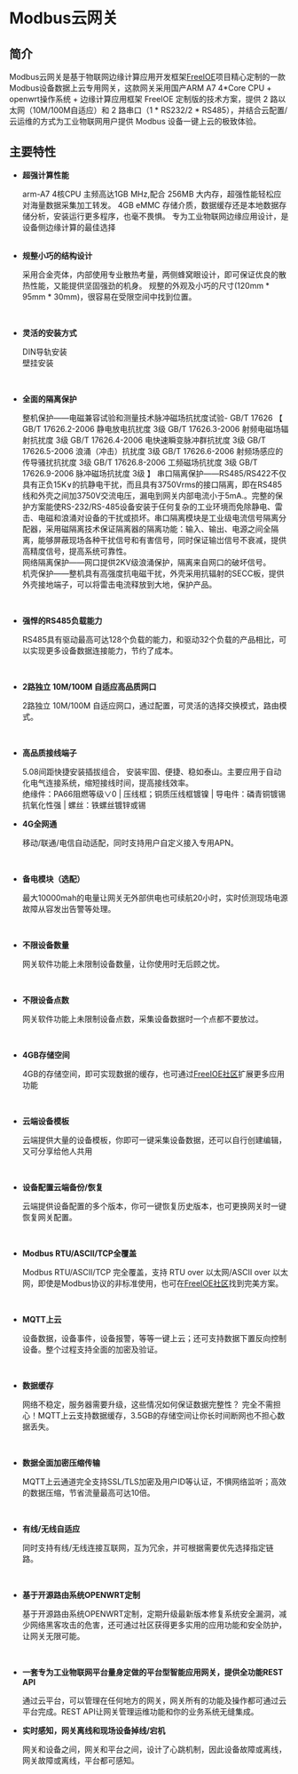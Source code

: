 # Modbus云网关

## 简介


Modbus云网关是基于物联网边缘计算应用开发框架[FreeIOE](https://github.com/freeioe/freeioe)项目精心定制的一款Modbus设备数据上云专用网关，这款网关采用国产ARM A7 4*Core CPU + openwrt操作系统 + 边缘计算应用框架 FreeIOE 定制版的技术方案，提供 2 路以太网（10M/100M自适应）和 2 路串口（1 * RS232/2 * RS485），并结合云配置/云运维的方式为工业物联网用户提供 Modbus 设备一键上云的极致体验。




## 主要特性

* __超强计算性能__
  
  arm-A7 4核CPU 主频高达1GB MHz,配合 256MB 大内存，超强性能轻松应对海量数据采集加工转发。
  4GB eMMC 存储介质，数据缓存还是本地数据存储分析，安装运行更多程序，也毫不畏惧。
  专为工业物联网边缘应用设计，是设备侧边缘计算的最佳选择     
  <br/>
  
* __规整小巧的结构设计__
  
  采用合金壳体，内部使用专业散热考量，两侧蜂窝眼设计，即可保证优良的散热性能，又能提供坚固强劲的机身。
  规整的外观及小巧的尺寸(120mm * 95mm * 30mm)，很容易在受限空间中找到位置。    
<br/>
  
* __灵活的安装方式__
  
  DIN导轨安装<br/>
  壁挂安装
<br/>
  
* __全面的隔离保护__
  
  整机保护——电磁兼容试验和测量技术脉冲磁场抗扰度试验- GB/T 17626
        【
            GB/T 17626.2-2006 静电放电抗扰度 3级
            GB/T 17626.3-2006 射频电磁场辐射抗扰度 3级
            GB/T 17626.4-2006 电快速瞬变脉冲群抗扰度 3级
            GB/T 17626.5-2006 浪涌（冲击）抗扰度 3级
            GB/T 17626.6-2006 射频场感应的传导骚扰抗扰度 3级
            GB/T 17626.8-2006 工频磁场抗扰度 3级
            GB/T 17626.9-2006 脉冲磁场抗扰度 3级
        】
  串口隔离保护——RS485/RS422不仅具有正负15K∨的抗静电干扰，而且具有3750Vrms的接口隔离，即在RS485线和外壳之间加3750V交流电压，漏电到网关内部电流小于5mA.。完整的保护方案能使RS-232/RS-485设备安装于仼何复杂的工业环境而免除静电、雷击、电磁和浪涌对设备的干扰或损坏。串口隔离模块是工业级电流信号隔离分配器，采用磁隔离技术保证隔离器的隔离功能：输入、输出、电源之间全隔离，能够屏蔽现场各种干扰信号和有害信号，同时保证输岀信号不衰减，提供高精度信号，提高系统可靠性。<br/>
  网络隔离保护——网口提供2KV级浪涌保护，隔离来自网口的破坏信号。<br/>
  机壳保护——整机具有高强度抗电磁干扰，外壳采用抗辐射的SECC板，提供外壳接地端子，可以将雷击电流释放到大地，保护产品。
<br/>
  
* __强悍的RS485负载能力__
  
  RS485具有驱动最高可达128个负载的能力，和驱动32个负载的产品相比，可以实现更多设备数据连接能力，节约了成本。
<br/>
  
* __2路独立 10M/100M 自适应高品质网口__
  
  2路独立 10M/100M 自适应网口，通过配置，可灵活的选择交换模式，路由模式。
<br/>
  
* __高品质接线端子__
  
  5.08间距快捷安装插拔组合， 安装牢固、便捷、稳如泰山。主要应用于自动化电气连接系统，缩短接线时间，提高接线效率。<br/>
  绝缘件：PA66阻燃等级∨0 | 压线框；铜质压线框镀镍 | 导电件：磷青铜镀锡抗氧化性强 | 螺丝：铁螺丝镀锌或锡
  <br/>


* __4G全网通__
  
  移动/联通/电信自动适配，同时支持用户自定义接入专用APN。
<br/>
  
* __备电模块（选配）__
  
  最大10000mah的电量让网关无外部供电也可续航20小时，实时侦测现场电源故障从容发出告警等处理。
<br/>
  
* __不限设备数量__
  
  网关软件功能上未限制设备数量，让你使用时无后顾之忧。
<br/>
  
* __不限设备点数__
  
  网关软件功能上未限制设备点数，采集设备数据时一个点都不要放过。
<br/>
  
* __4GB存储空间__
  
  4GB的存储空间，即可实现数据的缓存，也可通过[FreeIOE社区](https://freeioe.org)扩展更多应用功能
<br/>
  
* __云端设备模板__
  
  云端提供大量的设备模板，你即可一键采集设备数据，还可以自行创建编辑，又可分享给他人共用
<br/>
  
* __设备配置云端备份/恢复__
  
  云端提供设备配置的多个版本，你可一键恢复历史版本，也可更换网关时一键恢复网关配置。
<br/>
  
* __Modbus RTU/ASCII/TCP全覆盖__
  
  Modbus RTU/ASCII/TCP 完全覆盖，支持 RTU over 以太网/ASCII over 以太网，即使是Modbus协议的非标准使用，也可在[FreeIOE社区](https://freeioe.org)找到完美方案。
<br/>
  
* __MQTT上云__
  
  设备数据，设备事件，设备报警，等等一键上云；还可支持数据下置反向控制设备。整个过程支持全面的加密及验证。
<br/>
  
* __数据缓存__
  
  网络不稳定，服务器需要升级，这些情况如何保证数据完整性？
  完全不需担心！MQTT上云支持数据缓存，3.5GB的存储空间让你长时间断网也不担心数据丢失。
<br/>
  
* __数据全面加密压缩传输__
  
  MQTT上云通道完全支持SSL/TLS加密及用户ID等认证，不惧网络监听；高效的数据压缩，节省流量最高可达10倍。
<br/>
  
* __有线/无线自适应__
  
  同时支持有线/无线连接互联网，互为冗余，并可根据需要优先选择指定链路。
<br/>
  
* __基于开源路由系统OPENWRT定制__
  
  基于开源路由系统OPENWRT定制，定期升级最新版本修复系统安全漏洞，减少网络黑客攻击的危害，还可通过社区获得更多实用的应用功能和安全防护，让网关无限可能。
<br/>
  
* __一套专为工业物联网平台量身定做的平台型智能应用网关，提供全功能REST API__ 
  
  通过云平台，可以管理在任何地方的网关，网关所有的功能及操作都可通过云平台完成。REST API让网关管理运维功能和你的业务系统无缝集成。
  <br/>
  
* __实时感知，网关离线和现场设备掉线/宕机__
  
  网关和设备之间，网关和平台之间，设计了心跳机制，因此设备故障或离线，网关故障或离线，平台都可感知。 <br/>